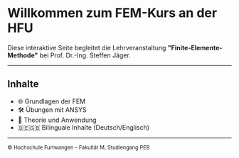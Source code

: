 # Willkommen zum FEM-Kurs an der HFU

Diese interaktive Seite begleitet die Lehrveranstaltung **"Finite-Elemente-Methode"** bei Prof. Dr.-Ing. Steffen Jäger.

---

## Inhalte

- 🌐 Grundlagen der FEM
- 🛠️ Übungen mit ANSYS
- 🧠 Theorie und Anwendung
- 🇩🇪🇬🇧 Bilinguale Inhalte (Deutsch/Englisch)

---

<small>© Hochschule Furtwangen – Fakultät M, Studiengang PEB</small>
